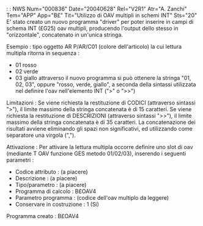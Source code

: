  :  : NWS Num="000836" Date="20040628" Rel="V2R1" Atr="A. Zanchi" Tem="APP" App="B£" Tit="Utilizzo di OAV multipli in schemi INT" Sts="20"
E' stato creato un nuovo programma "driver" per poter inserire in campi di schema INT (£G25) oav multipli, producendo l'output dello stesso in "orizzontale", concatenato in un'unica stringa.

Esempio : 
  tipo oggetto AR P/AR/C01 (colore dell'articolo)
  la cui lettura multipla ritorna in sequenza : 
  - 01 rosso
  - 02 verde
  - 03 giallo
  attraverso il nuovo programma si può ottenere la stringa "01, 02, 03",   oppure "rosso, verde, giallo", a seconda della sintassi utilizzata nel definire l'oav   nell'elemento INT (">" o ">>")

Limitazioni : 
Se viene richiesta la restituzione di CODICI (attraverso sintassi ">"), il limite massimo della stringa concatenata è di 15 caratteri.
Se viene richiesta la restituzione di DESCRIZIONI (attraverso sintassi ">>"), il limite massimo della stringa concatenata è di 35 caratteri.
La concatenazione dei risultati avviene eliminando gli spazi non significativi, ed utilizzando come
separatore una virgola (",").

Attivazione : 
Per attivare la lettura multipla occorre definire uno slot di oav (mediante T OAV funzione GES metodo 01/02/03), inserendo i seguenti parametri : 
- Codice attributo :  (a piacere)
- Descrizione :  (a piacere)
- Tipo/parametro :  (a piacere)
- Programma di calcolo :  B£OAV4
- Parametro programma :  (codice dell'oav multiplo da leggere)
- Conservare in costruzione :  1 (Si)

Programma creato :  B£OAV4
